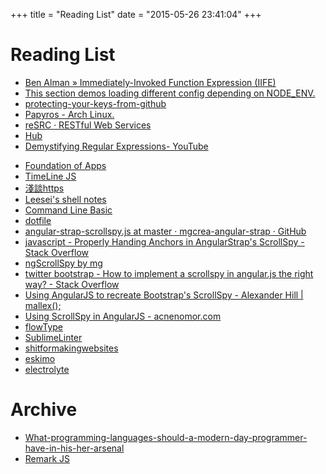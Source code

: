 +++
title = "Reading List"
date = "2015-05-26 23:41:04"
+++
# Reading List
- [Ben Alman » Immediately-Invoked Function Expression (IIFE)](http://benalman.com/news/2010/11/immediately-invoked-function-expression/)
- [This section demos loading different config depending on NODE_ENV.](http://code.tutsplus.com/tutorials/protecting-your-keys-from-github--cms-23002)
- [protecting-your-keys-from-github](http://code.tutsplus.com/tutorials/protecting-your-keys-from-github--cms-23002)
- [Papyros - Arch Linux.](http://papyros.io/)
- [reSRC · RESTful Web Services](http://resrc.io/link/679/restful-web-services/)
- [Hub](https://hub.github.com/)
- [Demystifying Regular Expressions- YouTube](https://www.youtube.com/watch?v=EkluES9Rvak)
<!--more-->
- [Foundation of Apps](http://zurb.com/article/1362/foundation-for-apps-is-here)
- [TimeLine JS](http://timeline.knightlab.com/)
- [淺談https](http://err02.com/2014/10/31/HTTP/)
- [Leesei's shell notes](http://leesei.github.io/2014/12/08/shell-notes/)
- [Command Line Basic](https://mkaz.com/2013/12/29/command-line-basics-and-tips/)
- [dotfile](http://dotfiles.github.io/)
- [angular-strap-scrollspy.js at master · mgcrea-angular-strap · GitHub](https://github.com/mgcrea/angular-strap/blob/master/src/scrollspy/scrollspy.js)
- [javascript - Properly Handing Anchors in AngularStrap's ScrollSpy - Stack Overflow](http://stackoverflow.com/questions/23160958/properly-handing-anchors-in-angularstraps-scrollspy)
- [ngScrollSpy by mg](http://mg.github.io/ngScrollSpy/)
- [twitter bootstrap - How to implement a scrollspy in angular.js the right way? - Stack Overflow](http://stackoverflow.com/questions/17470370/how-to-implement-a-scrollspy-in-angular-js-the-right-way)
- [Using AngularJS to recreate Bootstrap's ScrollSpy - Alexander Hill | mallex();](http://alxhill.com/blog/articles/angular-scrollspy/)
- [Using ScrollSpy in AngularJS - acnenomor.com](http://www.acnenomor.com/5385456p1/using-scrollspy-in-angularjs)
- [flowType](http://flowtype.org/)
- [SublimeLinter](https://github.com/NicoSantangelo/SublimeLinter-contrib-flow)
- [shitformakingwebsites](http://shitformakingwebsites.com/)
- [eskimo](http://niftylettuce.com/posts/eskimo-rapid-mvp-node-boilerplate/)
- [electrolyte](https://github.com/jaredhanson/electrolyte/blob/master/Makefile)

# Archive
- [What-programming-languages-should-a-modern-day-programmer-have-in-his-her-arsenal](http://www.quora.com/What-programming-languages-should-a-modern-day-programmer-have-in-his-her-arsenal)
- [Remark JS](https://github.com/gnab/remark)
